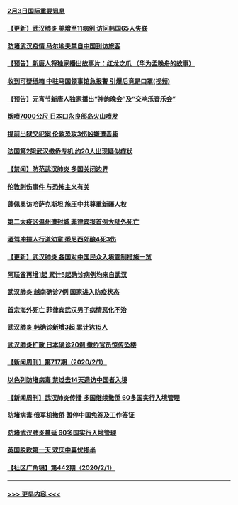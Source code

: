#### [2月3日国际重要讯息](../pages/prog202/a102767896.md?t=02032155) 
#### [【更新】武汉肺炎 美增至11病例 访问韩国65人失联](../pages/prog202/a102758911.md?t=02032155) 
#### [防堵武汉疫情 马尔地夫禁自中国到访旅客](../pages/prog202/a102767847.md?t=02032155) 
#### [【预告】新唐人将独家播出故事片：红龙之爪 （华为孟晚舟的故事）](../pages/prog202/a102767728.md?t=02032155) 
#### [收到可疑纸箱 中驻马国领事馆急报警 引爆后竟是口罩(视频)](../pages/prog202/a102767695.md?t=02032155) 
#### [【预告】元宵节新唐人独家播出“神韵晚会”及“交响乐音乐会”](../pages/prog202/a102767674.md?t=02032155) 
#### [烟喷7000公尺 日本口永良部岛火山喷发](../pages/prog202/a102767687.md?t=02032155) 
#### [提前出狱又犯案 伦敦恐攻3伤凶嫌遭击毙](../pages/prog202/a102767635.md?t=02032155) 
#### [法国第2架武汉撤侨专机 约20人出现疑似症状](../pages/prog202/a102767617.md?t=02032155) 
#### [【禁闻】防范武汉肺炎  多国关闭边界](../pages/prog202/a102767542.md?t=02032155) 
#### [伦敦刺伤事件 与恐怖主义有关](../pages/prog202/a102767509.md?t=02032155) 
#### [蓬佩奥访哈萨克斯坦 施压中共尊重新疆人权](../pages/prog202/a102767395.md?t=02032155) 
#### [第二大疫区温州遭封城 菲律宾报首例大陆外死亡](../pages/prog202/a102767388.md?t=02032155) 
#### [酒驾冲撞人行道幼童 悉尼西郊酿4死3伤](../pages/prog202/a102767238.md?t=02032155) 
#### [【更新】武汉肺炎 各国对中国民众入境管制措施一览](../pages/prog202/a102767170.md?t=02032155) 
#### [阿联酋再增1起 累计5起确诊病例均来自武汉](../pages/prog202/a102767207.md?t=02032155) 
#### [武汉肺炎 越南确诊7例 国家进入防疫状态](../pages/prog202/a102767186.md?t=02032155) 
#### [首宗海外死亡 菲律宾武汉男子病情恶化不治](../pages/prog202/a102767150.md?t=02032155) 
#### [武汉肺炎 韩确诊新增3起 累计达15人](../pages/prog202/a102767132.md?t=02032155) 
#### [武汉肺炎扩散 日本确诊20例 撤侨官员惊传坠楼](../pages/prog202/a102767109.md?t=02032155) 
#### [【新闻周刊】第717期（2020/2/1）](../pages/prog202/a102767114.md?t=02032155) 
#### [以色列防堵病毒 禁过去14天造访中国者入境](../pages/prog202/a102767091.md?t=02032155) 
#### [【新闻周刊】武汉肺炎传播 多国继续撤侨 60多国实行入境管理](../pages/prog202/a102767044.md?t=02032155) 
#### [防堵病毒 俄军机撤侨 暂停中国免签及工作签证](../pages/prog202/a102767084.md?t=02032155) 
#### [防堵武汉肺炎蔓延 60多国实行入境管理](../pages/prog202/a102766756.md?t=02032155) 
#### [英国脱欧第一天 欢庆中喜忧掺半](../pages/prog202/a102766971.md?t=02032155) 
#### [【社区广角镜】第442期（2020/2/1）](../pages/prog202/a102766826.md?t=02032155) 

----
#### [ >>> 更早内容 <<< ](../indexes/prog202-earlier.md)
